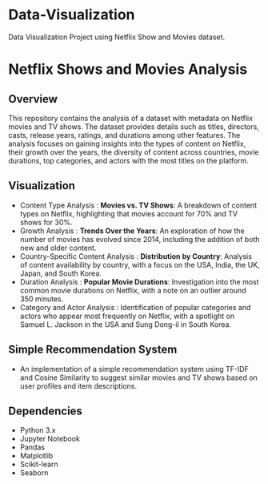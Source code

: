 # Data-Visualization
Data Visualization Project using Netflix Show and Movies dataset.

# Netflix Shows and Movies Analysis

## Overview
This repository contains the analysis of a dataset with metadata on Netflix movies and TV shows. The dataset provides details such as titles, directors, casts, release years, ratings, and durations among other features. The analysis focuses on gaining insights into the types of content on Netflix, their growth over the years, the diversity of content across countries, movie durations, top categories, and actors with the most titles on the platform.

## Visualization 
+ Content Type Analysis :  **Movies vs. TV Shows**: A breakdown of content types on Netflix, highlighting that movies account for 70% and TV shows for 30%.
+ Growth Analysis : **Trends Over the Years**: An exploration of how the number of movies has evolved since 2014, including the addition of both new and older content.
+ Country-Specific Content Analysis :  **Distribution by Country**: Analysis of content availability by country, with a focus on the USA, India, the UK, Japan, and South Korea.
+ Duration Analysis :  **Popular Movie Durations**: Investigation into the most common movie durations on Netflix, with a note on an outlier around 350 minutes.
+ Category and Actor Analysis : Identification of popular categories and actors who appear most frequently on Netflix, with a spotlight on Samuel L. Jackson in the USA and Sung Dong-il in South Korea.

## Simple Recommendation System
+ An implementation of a simple recommendation system using TF-IDF and Cosine Similarity to suggest similar movies and TV shows based on user profiles and item descriptions.

## Dependencies
- Python 3.x
- Jupyter Notebook
- Pandas
- Matplotlib
- Scikit-learn
- Seaborn
